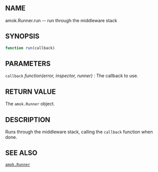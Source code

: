 ## NAME

amok.Runner.run -- run through the middleware stack

## SYNOPSIS

```js
function run(callback)
```

## PARAMETERS
`callback` *function(error, inspector, runner)*
:   The callback to use.

## RETURN VALUE

The `amok.Runner` object.

## DESCRIPTION

Runs through the middleware stack, calling the `callback` function when done.

## SEE ALSO

[`amok.Runner`](doc/api/Runner.md)
